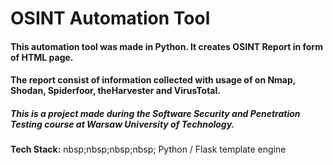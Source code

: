 # OSINT Automation Tool

#### This automation tool was made in Python. It creates OSINT Report in form of HTML page.
#### The report consist of information collected with usage of on Nmap, Shodan, Spiderfoor, theHarvester and VirusTotal.

##### This is a project made during the Software Security and Penetration Testing course at Warsaw University of Technology.

**Tech Stack:** nbsp;nbsp;nbsp;nbsp; Python / Flask template engine
